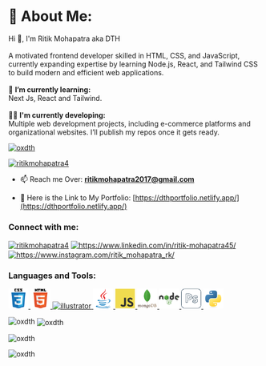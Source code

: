 # 💫 About Me:
Hi 👋, I'm Ritik Mohapatra aka DTH <br><br> A motivated frontend developer skilled in HTML, CSS, and JavaScript, currently expanding expertise by learning Node.js, React, and Tailwind CSS to build modern and efficient web applications.
<br><br>🌱 **I’m currently learning:**  <br>Next Js, React and Tailwind.<br><br> 👨‍💻 **I'm currently developing:** <br>Multiple web development projects, including e-commerce platforms and organizational websites. I’ll publish my repos once it gets ready.

<p align="left"> <a href="https://github.com/ryo-ma/github-profile-trophy"><img src="https://github-profile-trophy.vercel.app/?username=oxdth" alt="oxdth" /></a> </p>

<p align="left"> <a href="https://twitter.com/ritikmohapatra4" target="blank"><img src="https://img.shields.io/twitter/follow/ritikmohapatra4?logo=twitter&style=for-the-badge" alt="ritikmohapatra4" /></a> </p>

- 📫 Reach me Over: **ritikmohapatra2017@gmail.com**

- 📄 Here is the Link to My Portfolio: [https://dthportfolio.netlify.app/](https://dthportfolio.netlify.app/)

<h3 align="left">Connect with me:</h3>
<p align="left">
<a href="https://twitter.com/ritikmohapatra4" target="blank"><img align="center" src="https://raw.githubusercontent.com/rahuldkjain/github-profile-readme-generator/master/src/images/icons/Social/twitter.svg" alt="ritikmohapatra4" height="30" width="40" /></a>
<a href="https://linkedin.com/in/https://www.linkedin.com/in/ritik-mohapatra45/" target="blank"><img align="center" src="https://raw.githubusercontent.com/rahuldkjain/github-profile-readme-generator/master/src/images/icons/Social/linked-in-alt.svg" alt="https://www.linkedin.com/in/ritik-mohapatra45/" height="30" width="40" /></a>
<a href="https://instagram.com/https://www.instagram.com/ritik_mohapatra_rk/" target="blank"><img align="center" src="https://raw.githubusercontent.com/rahuldkjain/github-profile-readme-generator/master/src/images/icons/Social/instagram.svg" alt="https://www.instagram.com/ritik_mohapatra_rk/" height="30" width="40" /></a>
</p>

<h3 align="left">Languages and Tools:</h3>
<p align="left"> <a href="https://www.w3schools.com/css/" target="_blank" rel="noreferrer"> <img src="https://raw.githubusercontent.com/devicons/devicon/master/icons/css3/css3-original-wordmark.svg" alt="css3" width="40" height="40"/> </a> <a href="https://www.w3.org/html/" target="_blank" rel="noreferrer"> <img src="https://raw.githubusercontent.com/devicons/devicon/master/icons/html5/html5-original-wordmark.svg" alt="html5" width="40" height="40"/> </a> <a href="https://www.adobe.com/in/products/illustrator.html" target="_blank" rel="noreferrer"> <img src="https://www.vectorlogo.zone/logos/adobe_illustrator/adobe_illustrator-icon.svg" alt="illustrator" width="40" height="40"/> </a> <a href="https://www.java.com" target="_blank" rel="noreferrer"> <img src="https://raw.githubusercontent.com/devicons/devicon/master/icons/java/java-original.svg" alt="java" width="40" height="40"/> </a> <a href="https://developer.mozilla.org/en-US/docs/Web/JavaScript" target="_blank" rel="noreferrer"> <img src="https://raw.githubusercontent.com/devicons/devicon/master/icons/javascript/javascript-original.svg" alt="javascript" width="40" height="40"/> </a> <a href="https://www.mongodb.com/" target="_blank" rel="noreferrer"> <img src="https://raw.githubusercontent.com/devicons/devicon/master/icons/mongodb/mongodb-original-wordmark.svg" alt="mongodb" width="40" height="40"/> </a> <a href="https://nodejs.org" target="_blank" rel="noreferrer"> <img src="https://raw.githubusercontent.com/devicons/devicon/master/icons/nodejs/nodejs-original-wordmark.svg" alt="nodejs" width="40" height="40"/> </a> <a href="https://www.photoshop.com/en" target="_blank" rel="noreferrer"> <img src="https://raw.githubusercontent.com/devicons/devicon/master/icons/photoshop/photoshop-line.svg" alt="photoshop" width="40" height="40"/> </a> <a href="https://www.python.org" target="_blank" rel="noreferrer"> <img src="https://raw.githubusercontent.com/devicons/devicon/master/icons/python/python-original.svg" alt="python" width="40" height="40"/> </a> </p>

<p><img align="left" src="https://github-readme-stats.vercel.app/api/top-langs?username=oxdth&show_icons=true&locale=en&layout=compact&theme=dark&hide" alt="oxdth" /></p>

<p>&nbsp;<img align="center" src="https://github-readme-stats.vercel.app/api?username=oxdth&show_icons=true&locale=en&theme=dark&hide" alt="oxdth" /></p>

<p><img align="center" src="https://github-readme-streak-stats.herokuapp.com/?user=oxdth&theme=dark&hide" alt="oxdth" /></p>


<p align="left"> <img src="https://komarev.com/ghpvc/?username=oxdth&label=Profile%20views&color=0e75b6&style=flat" alt="oxdth" /> </p>
